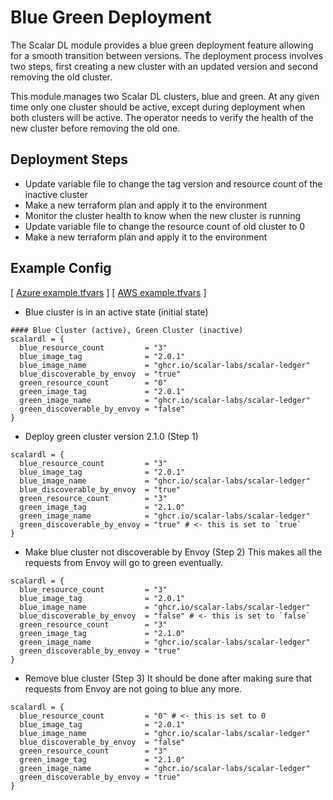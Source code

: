 # Blue Green Deployment
The Scalar DL module provides a blue green deployment feature allowing for a smooth transition between versions. The deployment process involves two steps, first creating a new cluster with an updated version and second removing the old cluster.

This module manages two Scalar DL clusters, blue and green. At any given time only one cluster should be active, except during deployment when both clusters will be active. The operator needs to verify the health of the new cluster before removing the old one.

## Deployment Steps
* Update variable file to change the tag version and resource count of the inactive cluster
* Make a new terraform plan and apply it to the environment
* Monitor the cluster health to know when the new cluster is running
* Update variable file to change the resource count of old cluster to 0
* Make a new terraform plan and apply it to the environment

## Example Config
[ [Azure example.tfvars](../examples/azure/scalardl/example.tfvars) ]
[ [AWS example.tfvars](../examples/aws/scalardl/example.tfvars) ]

* Blue cluster is in an active state (initial state)
```
#### Blue Cluster (active), Green Cluster (inactive)
scalardl = {
  blue_resource_count         = "3"
  blue_image_tag              = "2.0.1"
  blue_image_name             = "ghcr.io/scalar-labs/scalar-ledger"
  blue_discoverable_by_envoy  = "true"
  green_resource_count        = "0"
  green_image_tag             = "2.0.1"
  green_image_name            = "ghcr.io/scalar-labs/scalar-ledger"
  green_discoverable_by_envoy = "false"
}
```

* Deploy green cluster version 2.1.0 (Step 1)
```
scalardl = {
  blue_resource_count         = "3"
  blue_image_tag              = "2.0.1"
  blue_image_name             = "ghcr.io/scalar-labs/scalar-ledger"
  blue_discoverable_by_envoy  = "true"
  green_resource_count        = "3"
  green_image_tag             = "2.1.0"
  green_image_name            = "ghcr.io/scalar-labs/scalar-ledger"
  green_discoverable_by_envoy = "true" # <- this is set to `true`
}
```

* Make blue cluster not discoverable by Envoy (Step 2)
This makes all the requests from Envoy will go to green eventually.
```
scalardl = {
  blue_resource_count         = "3"
  blue_image_tag              = "2.0.1"
  blue_image_name             = "ghcr.io/scalar-labs/scalar-ledger"
  blue_discoverable_by_envoy  = "false" # <- this is set to `false`
  green_resource_count        = "3"
  green_image_tag             = "2.1.0"
  green_image_name            = "ghcr.io/scalar-labs/scalar-ledger"
  green_discoverable_by_envoy = "true"
}
```

* Remove blue cluster (Step 3)
It should be done after making sure that requests from Envoy are not going to blue any more.
```
scalardl = {
  blue_resource_count         = "0" # <- this is set to 0
  blue_image_tag              = "2.0.1"
  blue_image_name             = "ghcr.io/scalar-labs/scalar-ledger"
  blue_discoverable_by_envoy  = "false"
  green_resource_count        = "3"
  green_image_tag             = "2.1.0"
  green_image_name            = "ghcr.io/scalar-labs/scalar-ledger"
  green_discoverable_by_envoy = "true"
}
```
